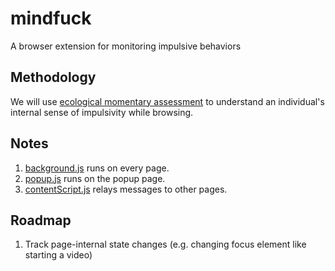 # mindfuck
 A browser extension for monitoring impulsive behaviors

## Methodology
We will use [ecological momentary assessment](https://www.gov.uk/guidance/ecological-momentary-assessment#:~:text=Ecological%20momentary%20assessments%20(%20EMAs%20)%20study,they%20carry%20out%20that%20behaviour.) to understand an individual's internal sense of impulsivity while browsing.

## Notes
1. [background.js](src/js/background.js) runs on every page.
2. [popup.js](src/js/popup.js) runs on the popup page.
3. [contentScript.js](src/js/contentScript.js) relays messages to other pages.

## Roadmap
1. Track page-internal state changes (e.g. changing focus element like starting a video)